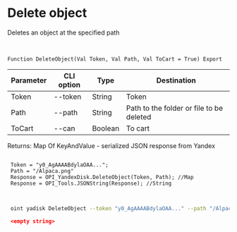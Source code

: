 ﻿---
sidebar_position: 4
---

# Delete object
 Deletes an object at the specified path


<br/>


`Function DeleteObject(Val Token, Val Path, Val ToCart = True) Export`

 | Parameter | CLI option | Type | Destination |
 |-|-|-|-|
 | Token | --token | String | Token |
 | Path | --path | String | Path to the folder or file to be deleted |
 | ToCart | --can | Boolean | To cart |

 
 Returns: Map Of KeyAndValue - serialized JSON response from Yandex





```bsl title="Code example"
 
 Token = "y0_AgAAAABdylaOAA...";
 Path = "/Alpaca.png"
 Response = OPI_YandexDisk.DeleteObject(Token, Path); //Map
 Response = OPI_Tools.JSONString(Response); //String
 
```
	


```sh title="CLI command example"
 
 oint yadisk DeleteObject --token "y0_AgAAAABdylaOAA..." --path "/Alpaca.png" --can %can%

```

```json title="Result"
 <empty string>
```
